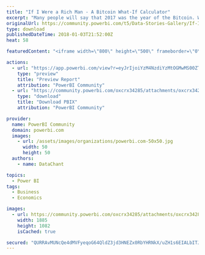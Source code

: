 ```yaml
---
title: "If I Were a Rich Man - A Bitcoin What-If Calculator"
excerpt: "Many people will say that 2017 was the year of the Bitcoin. Whether you have invested in cryptocurrency or not, here is your best Power BI tool to"
originalUrl: https://community.powerbi.com/t5/Data-Stories-Gallery/If-I-Were-a-Rich-Man-A-Bitcoin-What-If-Calculator/m-p/332301
type: download
publishedDateTime: 2018-01-03T21:52:00Z
heat: 58

featuredContent: "<iframe width=\"800\" height=\"500\" frameborder=\"0\" src=\"https://app.powerbi.com/view?r=eyJrIjoiYzM4NzdiYzMtOGMwMS00ZTkyLTg0NmQtODNkMTZjZTRlMjFhIiwidCI6IjIyNzNjNDFiLWI4ZDAtNDVhZi1iZWU2LWUwODQ5NmFlNjcxOCIsImMiOjN9\"></iframe>"

actions:
  - url: "https://app.powerbi.com/view?r=eyJrIjoiYzM4NzdiYzMtOGMwMS00ZTkyLTg0NmQtODNkMTZjZTRlMjFhIiwidCI6IjIyNzNjNDFiLWI4ZDAtNDVhZi1iZWU2LWUwODQ5NmFlNjcxOCIsImMiOjN9"
    type: "preview"
    title: "Preview Report"
    attribution: "PowerBI Community"
  - url: "https://community.powerbi.com/oxcrx34285/attachments/oxcrx34285/DataStoriesGallery/1422/4/If%20I%20Were%20A%20Rich%20Man%20-%20Bitcoin%20Calculator.pbix"
    type: "download"
    title: "Download PBIX"
    attribution: "PowerBI Community"

provider:
  name: PowerBI Community
  domain: powerbi.com
  images:
    - url: /assets/images/organizations/powerbi.com-50x50.jpg
      width: 50
      height: 50
  authors:
    - name: DataChant

topics:
  - Power BI
tags:
  - Business
  - Economics

images:
  - url: https://community.powerbi.com/oxcrx34285/attachments/oxcrx34285/DataStoriesGallery/1422/3/Screenshot_89.png
    width: 1885
    height: 1082
    isCached: true

secured: "QURRAvMUNcQe4dMVFyeqoG64QldZ3jd3HNEZx0RbYHRNkX/uZH1s6EIALbITJJSFey4DjgZl/SBtPfCek6GavWOPFAoFufjJqKfLURBNvxqOzkypFLk+R51cNrdV68CMtvna615Af8sK7sbrhIMWcaT06vJmer1H+Jp/Deggipl3AKlzR3DZ2kTH95UMSFUBv7JtJh3LNEmx8cIrIf036nZZoW4hZj19tWj6xGMWqIGVHMEtRXqFZg5+gqS1FEau38gtJ1mji9Nn4sUNU8bIihyE4pT+B/u84cuVl+0DOtzTZtIniC84HgRItl3/1ACUPO1mP3PxNwoIhITO8+MIttovGg2EAhWbNYZANyZm7UuP+J34Hgt8OgpkoqLyuvgfKg89638Fglb8T5EVs0qzVwu4ExPNtfAMvsihLea+TQ8=;ktK9BkncCkfDJFdWpy5uaw=="
---
```


